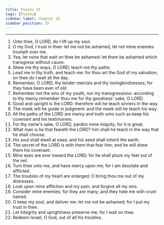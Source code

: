 ```yaml
---
title: Psalms 25
tags: [Psalms]
sidebar_label: Chapter 25
sidebar_position: 25
---
```


---
1. Unto thee, O LORD, do I lift up my soul.
2. O my God, I trust in thee: let me not be ashamed, let not mine enemies triumph over me.
3. Yea, let none that wait on thee be ashamed: let them be ashamed which transgress without cause.
4. Shew me thy ways, O LORD; teach me thy paths.
5. Lead me in thy truth, and teach me: for thou art the God of my salvation; on thee do I wait all the day.
6. Remember, O LORD, thy tender mercies and thy lovingkindnesses; for they have been ever of old.
7. Remember not the sins of my youth, nor my transgressions: according to thy mercy remember thou me for thy goodness' sake, O LORD.
8. Good and upright is the LORD: therefore will he teach sinners in the way.
9. The meek will he guide in judgment: and the meek will he teach his way.
10. All the paths of the LORD are mercy and truth unto such as keep his covenant and his testimonies.
11. For thy name's sake, O LORD, pardon mine iniquity; for it is great.
12. What man is he that feareth the LORD? him shall he teach in the way that he shall choose.
13. His soul shall dwell at ease; and his seed shall inherit the earth.
14. The secret of the LORD is with them that fear him; and he will shew them his covenant.
15. Mine eyes are ever toward the LORD; for he shall pluck my feet out of the net.
16. Turn thee unto me, and have mercy upon me; for I am desolate and afflicted.
17. The troubles of my heart are enlarged: O bring thou me out of my distresses.
18. Look upon mine affliction and my pain; and forgive all my sins.
19. Consider mine enemies; for they are many; and they hate me with cruel hatred.
20. O keep my soul, and deliver me: let me not be ashamed; for I put my trust in thee.
21. Let integrity and uprightness preserve me; for I wait on thee.
22. Redeem Israel, O God, out of all his troubles.